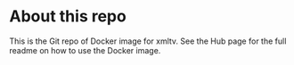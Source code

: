 # About this repo
This is the Git repo of Docker image for xmltv. See the Hub page for the full readme on how to use the Docker image.
